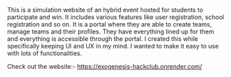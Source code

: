 This is a simulation website of an hybrid event hosted for students to participate and win. It includes various features like user registration, school registration and so on. It is a portal where they are able to create teams, manage teams and their profiles. They have everything lined up for them and everything is accessible through the portal. I created this while specifically keeping UI and UX in my mind. I wanted to make it easy to use with lots of functionalities.

Check out the website:- https://exogenesis-hackclub.onrender.com/